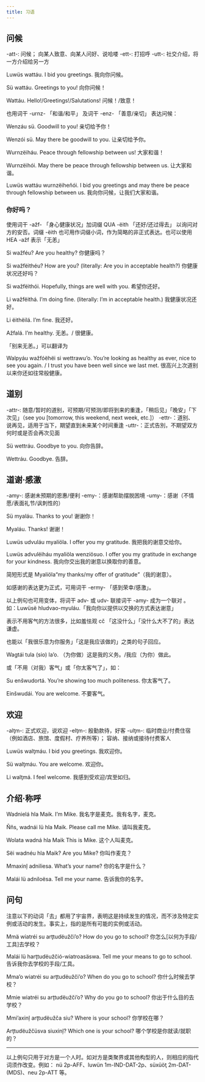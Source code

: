 ```yaml
---
title: 习语
---
```


## 问候

-att-: 问候； 向某人致意、向某人问好、说哈喽
-ett-: 打招呼
-utt-: 社交介绍，将一方介绍给另一方

Luwüs wattáu.
I bid you greetings.
我向你问候。

Sü wattáu.
Greetings to you!
向你问候！

Wattáu.
Hello!/Greetings!/Salutations!
问候！/致意！

也用词干 -urnz- 「和谐/和平」 及词干 -enz- 「善意/亲切」 表达问候：

Wenzáu sü.
Goodwill to you!
亲切给予你！

Wenzói sü.
May there be goodwill to you.
让亲切给予你。

Wurnzëiháu.
Peace through fellowship between us!
大家和谐！

Wurnzëihói.
May there be peace through fellowship between us.
让大家和谐。

Luwüs wattáu wurnzëiheňói.
I bid you greetings and may there be peace through fellowship between us.
我向你问候，让我们大家和谐。

### 你好吗？

使用词干 -ažf- 「身心健康状况」加词缀 <abbr>QUA</abbr> -ëith 「还好/还过得去」 以询问对方的安否。词缀 -ëith 也可用作词缀小词，作为简略的非正式表达。也可以使用 <abbr>HEA</abbr> -ažf 表示「无恙」

Si wažféu?
Are you healthy?
你健康吗？

Si wažfëithéu?
How are you? (literally: Are you in acceptable health?)
你健康状况还好吗？

Si wažfëithói.
Hopefully, things are well with you.
希望你还好。

Li wažfëithá.
Iʼm doing fine. (literally: Iʼm in acceptable health.)
我健康状况还好。

Li ëithëilá.
Iʼm fine.
我还好。

Ažfalá.
Iʼm healthy.
无恙。/ 很健康。

「别来无恙。」可以翻译为

Walpyáu wažfóëhëi si wettrawuʼo.
You’re looking as healthy as ever, nice to see you again. / I trust you have been well since we last met.
很高兴上次道别以来你还如往常般健康。

## 道别

-attr-: 随意/暂时的道别，可预期/可预测/即将到来的重逢，「稍后见」「晚安」「下次见」（see you [tomorrow, this weekend, next week, etc.]）
-ettr-：道别、说再见，适用于当下，期望直到未来某个时间重逢
-uttr-：正式告別，不期望双方何时或是否会再次见面

Sü wettráu.
Goodbye to you.
向你告辞。

Wettráu.
Goodbye.
告辞。

## 道谢·感激

-amy-: 感谢未预期的恩惠/便利
-emy-：感谢帮助摆脱困境
-umy-：感谢（不情愿/表面礼节/讽刺性的）

Sü myaláu.
Thanks to you!
谢谢你！

Myaláu.
Thanks!
谢谢！

Luwüs udvuláu myaliöla.
I offer you my gratitude.
我把我的谢意交给你。

Luwüs advulëiháu myaliöla wenziösuo.
I offer you my gratitude in exchange for your kindness.
我向你交出我的谢意以换取你的善意。

简短形式是 Myaliöla<q>my thanks/my offer of gratitude</q>（我的谢意）。

如感谢的表达更为正式，可用词干 -ermy- 「感到荣幸/感激」。

以上例句也可用变体，将词干 adv- 或 udv- 联接词干 -amy- 成为一个联对 。如：Luwüsë hludvao-myuláu.「我向你以提供以交换的方式表达谢意」

表示不用客气的方法很多，比如羞怯观 cč 「这没什么」「没什么大不了的」表达谦虚。

也能以「我很乐意为你服务」「这是我应该做的」之类的句子回应。

Wagtái tula (sio) laʼo.
（为你做）这是我的义务。/我应（为你）做此。

或「不用（对我）客气」或「你太客气了」，如：

Su enšwudortá.
You’re showing too much politeness.
你太客气了。

Einšwudái.
You are welcome.
不要客气。

## 欢迎

-alţm-: 正式欢迎，说欢迎
-elţm-: 殷勤款待，好客
-ulţm-: 临时商业/付费住宿（例如酒店、旅馆、度假村、疗养所等）； 容纳、接纳或接待付费客人

Luwüs walţmáu.
I bid you greetings.
我欢迎你。

Sü walţmáu.
You are welcome.
欢迎你。

Li walţmá.
I feel welcome.
我感到受欢迎/宾至如归。

## 介绍·称呼

Wadnielá hla Maik.
Iʼm Mike.
我名字是麦克。我有名字，麦克。

Ňňs, wadnái lü hla Maik.
Please call me Mike.
请叫我麦克。

Wolata wadná hla Maik
This is Mike.
这个人叫麦克。

Sëi wadnéu hla Maik?
Are you Mike?
你叫作麦克？

Mmaxinļ adniliesa.
What’s your name?
你的名字是什么？

Malái lü adniloësa.
Tell me your name.
告诉我你的名字。

## 问句

注意以下的动词「去」都用了宇宙界，表明这是持续发生的情况，而不涉及特定实例或活动的发生。事实上，指的是所有可能的实例或活动。

Mmä wiatréi su arţtudëužčiʼo?
How do you go to school?
你怎么[以何为手段/工具]去学校？

Malái lü harţtudëužčió-wiatroasäswa.
Tell me your means to go to school.
告诉我你去学校的手段/工具。

Mmaʼo wiatréi su arţtudëužčiʼo?
When do you go to school?
你什么时候去学校？

Mmie wiatréi su arţtudëužčiʼo?
Why do you go to school?
你出于什么目的去学校？

Mmiʼaxinļ arţtudëužča siu?
Where is your school?
你学校在哪？

Arţtudëužčüsva siuxinļ?
Which one is your school?
哪个学校是你就读/就职的？

----

以上例句只用于对方是一个人时。如对方是类聚界或其他构型的人，则相应的指代词须作改变。例如： nü <abbr>2p-AFF</abbr>、luwün <abbr>1m-IND-DAT-2p</abbr>、süxüöţ <abbr>2m-DAT-(MDS)</abbr>、neu <abbr>2p-ATT</abbr> 等。

